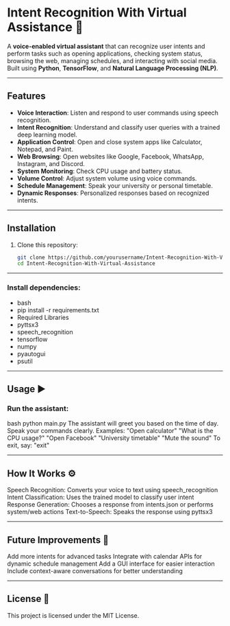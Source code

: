 # Intent Recognition With Virtual Assistance 🤖

A **voice-enabled virtual assistant** that can recognize user intents and perform tasks such as opening applications, checking system status, browsing the web, managing schedules, and interacting with social media. Built using **Python**, **TensorFlow**, and **Natural Language Processing (NLP)**.

---

## Features

- **Voice Interaction**: Listen and respond to user commands using speech recognition.
- **Intent Recognition**: Understand and classify user queries with a trained deep learning model.
- **Application Control**: Open and close system apps like Calculator, Notepad, and Paint.
- **Web Browsing**: Open websites like Google, Facebook, WhatsApp, Instagram, and Discord.
- **System Monitoring**: Check CPU usage and battery status.
- **Volume Control**: Adjust system volume using voice commands.
- **Schedule Management**: Speak your university or personal timetable.
- **Dynamic Responses**: Personalized responses based on recognized intents.

---

## Installation

1. Clone this repository:
   ```bash
   git clone https://github.com/yourusername/Intent-Recognition-With-Virtual-Assistance.git
   cd Intent-Recognition-With-Virtual-Assistance
   
---

### Install dependencies:
- bash
- pip install -r requirements.txt
- Required Libraries
- pyttsx3
- speech_recognition
- tensorflow
- numpy
- pyautogui
- psutil

---

## Usage ▶️
### Run the assistant:
bash
python main.py
The assistant will greet you based on the time of day.
Speak your commands clearly. Examples:
"Open calculator"
"What is the CPU usage?"
"Open Facebook"
"University timetable"
"Mute the sound"
To exit, say: "exit"

---

## How It Works ⚙️
Speech Recognition: Converts your voice to text using speech_recognition
Intent Classification: Uses the trained model to classify user intent
Response Generation: Chooses a response from intents.json or performs system/web actions
Text-to-Speech: Speaks the response using pyttsx3

---

## Future Improvements 🚀
Add more intents for advanced tasks
Integrate with calendar APIs for dynamic schedule management
Add a GUI interface for easier interaction
Include context-aware conversations for better understanding

---

## License 📄
This project is licensed under the MIT License.

